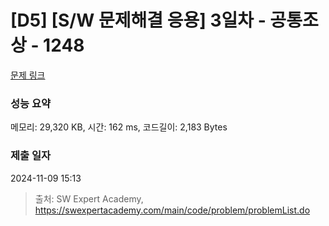 # [D5] [S/W 문제해결 응용] 3일차 - 공통조상 - 1248 

[문제 링크](https://swexpertacademy.com/main/code/problem/problemDetail.do?contestProbId=AV15PTkqAPYCFAYD) 

### 성능 요약

메모리: 29,320 KB, 시간: 162 ms, 코드길이: 2,183 Bytes

### 제출 일자

2024-11-09 15:13



> 출처: SW Expert Academy, https://swexpertacademy.com/main/code/problem/problemList.do